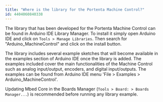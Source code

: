 ```yaml
---
title: "Where is the library for the Portenta Machine Control?"
id: 4404060840338
---
```


The library that has been developed for the Portenta Machine Control can be found in Arduino IDE Library Manager. To install it simply open Arduino IDE and click on `Tools > Manage Libraries`. Then search for "Arduino_MachineControl" and click on the install button.

The library includes several example sketches that will become available in the examples section of Arduino IDE once the library is added. The examples included cover the main functionalities of the Machine Control such as analog input/output, encoders, and digital input/outputs. The examples can be found from Arduino IDE menu 'File > Examples > Arduino_MachineControl'.

Updating Mbed Core in the Boards Manager (`Tools > Board: > Boards Manager...`) is recommended before running any library example.
